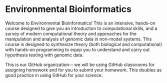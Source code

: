 # Environmental Bioinformatics 
Welcome to Environmental Bioinformatics! This is an intensive, hands-on course designed to give you an introduction to computational skills, and a survey of modern computational theory and approaches for the manipulation and analysis of genomic data in non-model systems. This course is designed to synthesize theory (both biological and computational) with hands-on programming to equip you to understand and carry out hypothesis testing with genomic data. 

This is our GitHub organization-- we will be using GitHub classrooms for assigning homework and for you to submit your homework. This doubles as good practice in using GitHub for your science. 

